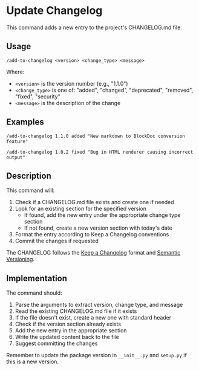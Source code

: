 # Update Changelog

This command adds a new entry to the project's CHANGELOG.md file.

## Usage

```
/add-to-changelog <version> <change_type> <message>
```

Where:

- `<version>` is the version number (e.g., "1.1.0")
- `<change_type>` is one of: "added", "changed", "deprecated", "removed", "fixed", "security"
- `<message>` is the description of the change

## Examples

```
/add-to-changelog 1.1.0 added "New markdown to BlockDoc conversion feature"
```

```
/add-to-changelog 1.0.2 fixed "Bug in HTML renderer causing incorrect output"
```

## Description

This command will:

1. Check if a CHANGELOG.md file exists and create one if needed
2. Look for an existing section for the specified version
   - If found, add the new entry under the appropriate change type section
   - If not found, create a new version section with today's date
3. Format the entry according to Keep a Changelog conventions
4. Commit the changes if requested

The CHANGELOG follows the [Keep a Changelog](https://keepachangelog.com/) format and [Semantic Versioning](https://semver.org/).

## Implementation

The command should:

1. Parse the arguments to extract version, change type, and message
2. Read the existing CHANGELOG.md file if it exists
3. If the file doesn't exist, create a new one with standard header
4. Check if the version section already exists
5. Add the new entry in the appropriate section
6. Write the updated content back to the file
7. Suggest committing the changes

Remember to update the package version in `__init__.py` and `setup.py` if this is a new version.
